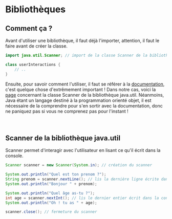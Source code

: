 # **Bibliothèques**

## **Comment ça ?**

Avant d'utiliser une bibliothèque, il faut déjà l'importer, attention, il faut le faire avant de créer la classe.
```java
import java.util.Scanner; // import de la classe Scanner de la bibliothèque java.util

class userInteractions {
	// ..
}
```

Ensuite, pour savoir comment l'utiliser, il faut se référer à la [documentation](https://docs.oracle.com/javase/8/docs/api/index.html), c'est quelque chose d'extrêmement important ! Dans notre cas, voici la [page](https://docs.oracle.com/javase/8/docs/api/java/util/Scanner.html) concernant la classe Scanner de la bibliothèque java.util. Néanmoins, Java étant un langage destiné à la programmation orienté objet, il est nécessaire de la comprendre pour s'en sortir avec la documentation, donc ne paniquez pas si vous ne comprenez pas pour l'instant !
<br><br><br>



## **Scanner de la bibliothèque java.util**

Scanner permet d'interagir avec l'utilisateur en lisant ce qu'il écrit dans la console.
```java
Scanner scanner = new Scanner(System.in); // création du scanner

System.out.println("Quel est ton prenom ?");
String prenom = scanner.nextLine(); // lis la dernière ligne écrite dans la console
System.out.println("Bonjour " + prenom);

System.out.println("Quel âge as-tu ?");
int age = scanner.nextInt(); // lis le dernier entier écrit dans la console
System.out.println("Oh ! tu as " + age);

scanner.close(); // fermeture du scanner
```
